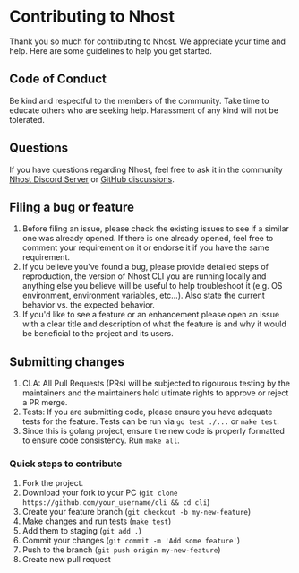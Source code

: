 # Contributing to Nhost

Thank you so much for contributing to Nhost. We appreciate your time and help.
Here are some guidelines to help you get started.

## Code of Conduct

Be kind and respectful to the members of the community. Take time to educate
others who are seeking help. Harassment of any kind will not be tolerated.

## Questions

If you have questions regarding Nhost, feel free to ask it in the community
[Nhost Discord Server](https://discord.com/invite/9V7Qb2U) or [GitHub discussions](https://github.com/nhost/cli/discussions).

## Filing a bug or feature

1. Before filing an issue, please check the existing issues to see if a
   similar one was already opened. If there is one already opened, feel free
   to comment your requirement on it or endorse it if you have the same requirement.
1. If you believe you've found a bug, please provide detailed steps of
   reproduction, the version of Nhost CLI you are running locally and anything else you believe will be
   useful to help troubleshoot it (e.g. OS environment, environment variables,
   etc...). Also state the current behavior vs. the expected behavior.
1. If you'd like to see a feature or an enhancement please open an issue with
   a clear title and description of what the feature is and why it would be
   beneficial to the project and its users.

## Submitting changes

1. CLA: All Pull Requests (PRs) will be subjected to rigourous testing by the maintainers and the maintainers hold ultimate rights to approve or reject a PR merge.
1. Tests: If you are submitting code, please ensure you have adequate tests
   for the feature. Tests can be run via `go test ./...` or `make test`.
1. Since this is golang project, ensure the new code is properly formatted to
   ensure code consistency. Run `make all`.

### Quick steps to contribute

1. Fork the project.
1. Download your fork to your PC (`git clone https://github.com/your_username/cli && cd cli`)
1. Create your feature branch (`git checkout -b my-new-feature`)
1. Make changes and run tests (`make test`)
1. Add them to staging (`git add .`)
1. Commit your changes (`git commit -m 'Add some feature'`)
1. Push to the branch (`git push origin my-new-feature`)
1. Create new pull request
